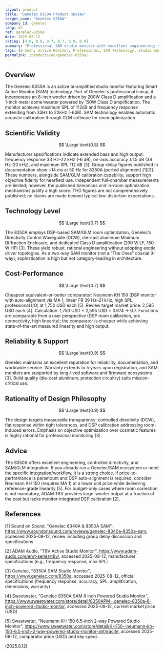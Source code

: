 ```yaml
---
layout: product
title: "Genelec 8350A Product Review"
target_name: "Genelec 8350A"
company_id: genelec
lang: en
ref: genelec-8350a
date: 2025-08-12
rating: [4.0, 0.8, 0.7, 0.7, 0.9, 0.9]
summary: "Professional SAM studio monitor with excellent engineering; strong value given cheaper DSP-calibrated peers exist"
tags: [8 Inch, Active Monitor, Professional, SAM Technology, Studio monitors]
permalink: /products/en/genelec-8350a/
---
```

## Overview

The Genelec 8350A is an active bi-amplified studio monitor featuring Smart Active Monitor (SAM) technology. Part of Genelec's professional lineup, it incorporates an 8-inch woofer driven by 200W Class D amplification and a 1-inch metal dome tweeter powered by 150W Class D amplification. The monitor achieves maximum SPL of 112dB and frequency response extending from 33Hz to 22kHz (-6dB). SAM technology enables automatic acoustic calibration through GLM software for room optimization.

## Scientific Validity

$$ \Large \text{0.8} $$

Manufacturer specifications indicate extended bass and high output: frequency response 33 Hz–22 kHz (-6 dB), on-axis accuracy ±1.5 dB (38 Hz–20 kHz), and maximum SPL 112 dB [3]. Group-delay figures published in documentation show ~14 ms at 50 Hz for 8350A (ported alignment) [1][3]. These numbers, alongside SAM/GLM calibration capability, support high objective fidelity for nearfield use. Independent full-chamber measurements are limited; however, the published tolerances and in-room optimization mechanisms justify a high score. THD figures are not comprehensively published; no claims are made beyond typical low-distortion expectations.

## Technology Level

$$ \Large \text{0.7} $$

The 8350A employs DSP-based SAM/GLM room optimization, Genelec’s Directivity Control Waveguide (DCW), die-cast aluminum Minimum Diffraction Enclosure, and dedicated Class D amplification (200 W LF, 150 W HF) [3]. These yield robust, rational engineering without adopting exotic driver topologies. As a two-way SAM monitor (not a “The Ones” coaxial 3-way), sophistication is high but not category-leading in architecture.

## Cost-Performance

$$ \Large \text{0.7} $$

Cheapest equivalent-or-better comparator: Neumann KH 150 (DSP monitor with auto-alignment via MA 1, linear FR 39 Hz–21 kHz, high SPL, professional I/O) at 1,750 USD each [5]. Review target market price: 2,595 USD each [4]. Calculation: 1,750 USD ÷ 2,595 USD = 0.674 → 0.7. Functions are comparable from a user perspective (DSP room calibration, pro connectivity, high linearity); the comparator is cheaper while achieving state-of-the-art measured linearity and high output.

## Reliability & Support

$$ \Large \text{0.9} $$

Genelec maintains an excellent reputation for reliability, documentation, and worldwide service. Warranty extends to 5 years upon registration, and SAM monitors are supported by long-lived software and firmware ecosystems [3]. Build quality (die-cast aluminum, protection circuitry) suits mission-critical use.

## Rationality of Design Philosophy

$$ \Large \text{0.9} $$

The design targets measurable transparency: controlled directivity (DCW), flat response within tight tolerances, and DSP calibration addressing room-induced errors. Emphasis on objective optimization over cosmetic features is highly rational for professional monitoring [3].

## Advice

The 8350A offers excellent engineering, controlled directivity, and SAM/GLM integration. If you already run a Genelec/SAM ecosystem or need the specific integration/workflow, it is a strong choice. If price-to-performance is paramount and DSP auto-alignment is required, consider Neumann KH 150 (requires MA 1) at a lower unit price while delivering reference-grade linearity [5]. For budget-only cases where room correction is not mandatory, ADAM T8V provides large-woofer output at a fraction of the cost but lacks monitor-integrated DSP calibration [2].

## References

[1] Sound on Sound, "Genelec 8340A & 8350A SAM", https://www.soundonsound.com/reviews/genelec-8340a-8350a-sam, accessed 2025-08-12, review including group delay discussion and specifications

[2] ADAM Audio, "T8V Active Studio Monitor", https://www.adam-audio.com/en/t-series/t8v/, accessed 2025-08-12, manufacturer specifications (e.g., frequency response, max SPL)

[3] Genelec, "8350A SAM Studio Monitor", https://www.genelec.com/8350a, accessed 2025-08-12, official specifications (frequency response, accuracy, SPL, amplification, dimensions, warranty)

[4] Sweetwater, "Genelec 8350A SAM 8 inch Powered Studio Monitor", https://www.sweetwater.com/store/detail/8350APM--genelec-8350a-8-inch-powered-studio-monitor, accessed 2025-08-12, current market price (USD)

[5] Sweetwater, "Neumann KH 150 6.5-inch 2-way Powered Studio Monitor", https://www.sweetwater.com/store/detail/KH150--neumann-kh-150-6.5-inch-2-way-powered-studio-monitor-anthracite, accessed 2025-08-12, comparator price (USD) and key specs

(2025.8.12)